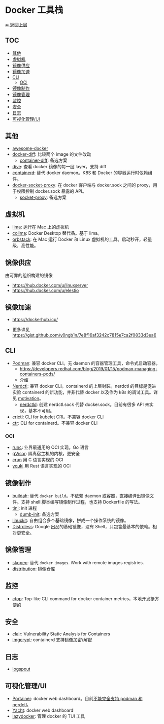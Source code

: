 # Docker 工具栈

[⬅︎ 返回上层](../#docker)

## TOC

<!-- MarkdownTOC GFM -->

- [其他](#其他)
- [虚拟机](#虚拟机)
- [镜像供应](#镜像供应)
- [镜像加速](#镜像加速)
- [CLI](#cli)
    - [OCI](#oci)
- [镜像制作](#镜像制作)
- [镜像管理](#镜像管理)
- [监控](#监控)
- [安全](#安全)
- [日志](#日志)
- [可视化管理/UI](#可视化管理ui)

<!-- /MarkdownTOC -->

## 其他

- [awesome-docker](https://github.com/veggiemonk/awesome-docker)
- [docker-diff](https://github.com/moul/docker-diff): 比较两个 image 的文件改动
  - [container-diff](https://github.com/GoogleContainerTools/container-diff): 备选方案
- [dive](https://github.com/wagoodman/dive): 查看 docker 镜像的每一层 layer。支持 diff
- [containerd](https://github.com/containerd/containerd): 替代 docker daemon。K8S 和 Docker 的容器运行时依赖组件。
- [docker-socket-proxy](https://github.com/Tecnativa/docker-socket-proxy): 在 docker 客户端与 docker.sock 之间的 proxy，用于权限控制 docker.sock 暴露的 API。
  - [socket-proxy](https://github.com/wollomatic/socket-proxy): 备选方案

## 虚拟机

- [lima](https://github.com/lima-vm/lima): 运行在 Mac 上的虚拟机
- [colima](https://github.com/abiosoft/colima): Docker Desktop 替代品。基于 lima。
- [orbstack](https://orbstack.dev/): 在 Mac 运行 Docker 和 Linux 虚拟机的工具。启动秒开，轻量级，高性能。

## 镜像供应

由可靠的组织构建的镜像

- https://hub.docker.com/u/linuxserver
- https://hub.docker.com/u/elestio

## 镜像加速

- https://dockerhub.icu/
<!-- - [南京大学镜像站](https://doc.nju.edu.cn/books/35f4a): 支持 Docker Hub, GCR, GHCR, NGC, QUAY。 -->
<!-- - [Docker Proxy](https://dockerproxy.com/docs): 支持 Docker Hub, GCR, K8S.GCR, GHCR, QUAY。 -->
- 更多详见 https://gist.github.com/y0ngb1n/7e8f16af3242c7815e7ca2f0833d3ea6

## CLI

- [Podman](https://github.com/containers/podman): 兼容 docker CLI。无 daemon 的容器管理工具，命令式启动容器。
  - https://developers.redhat.com/blog/2019/01/15/podman-managing-containers-pods/
  - [介绍](https://igene.tw/podman-intro)
- [Nerdctl](https://github.com/containerd/nerdctl): 兼容 docker CLI。containerd 的上层封装。nerdctl 的目标是促进实验 containerd 的新功能，并非代替 docker 以及作为 k8s 的调试工具。详见 [motivation](https://github.com/containerd/nerdctl#motivation)。
  - [nerdctld](https://github.com/afbjorklund/nerdctld): 创建 nerdctl.sock 代替 docker.sock。目前有很多 API 未实现，基本不可用。
- [crictl](https://github.com/kubernetes-sigs/cri-tools): CLI for kubelet CRI。不兼容 docker CLI
- [ctr](https://github.com/containerd/containerd/tree/main/cmd/ctr): CLI for containerd。不兼容 docker CLI

### OCI

- [runc](https://github.com/opencontainers/runc): 业界最通用的 OCI 实现。Go 语言
- [gVisor](https://github.com/google/gvisor): 隔离宿主机的内核，更安全
- [crun](https://github.com/containers/crun) 用 C 语言实现的 OCI
- [youki](https://github.com/containers/youki) 用 Rust 语言实现的 OCI

## 镜像制作

- [buildah](https://github.com/containers/buildah): 替代 `docker build`。不依赖 daemon 或容器，直接编译出镜像文件。支持 shell 脚本编写镜像制作过程，也支持 Dockerfile 的写法。
- [tini](https://github.com/krallin/tini): init 进程
  - [dumb-init](https://github.com/Yelp/dumb-init): 备选方案
- [linuxkit](https://github.com/linuxkit/linuxkit): 自由组合多个基础镜像，拼成一个操作系统的镜像。
- [Distroless](https://github.com/GoogleContainerTools/distroless): Google 出品的基础镜像，没有 Shell，只包含最基本的依赖。相对更安全。

## 镜像管理

- [skopeo](https://github.com/containers/skopeo): 替代 `docker images`. Work with remote images registries.
- [distribution](https://github.com/distribution/distribution): 镜像仓库

## 监控

- [ctop](https://github.com/bcicen/ctop): Top-like CLI command for docker container metrics，本地开发挺方便的

## 安全

- [clair](https://github.com/coreos/clair): Vulnerability Static Analysis for Containers
- [imgcrypt](https://github.com/containerd/imgcrypt): containerd 支持镜像加密/解密

## 日志

- [logspout](https://github.com/gliderlabs/logspout)

## 可视化管理/UI

- [Portainer](https://github.com/portainer/portainer): docker web dashboard。目前[不能完全支持 podman 和 nerdctl](https://github.com/orgs/portainer/discussions/9770)。
- [Yacht](https://github.com/SelfhostedPro/Yacht): docker web dashboard
- [lazydocker](https://github.com/jesseduffield/lazydocker): 管理 docker 的 TUI 工具
